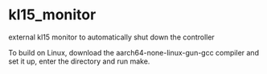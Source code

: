 # kl15_monitor
external kl15 monitor to automatically shut down the controller

To build on Linux, download the aarch64-none-linux-gun-gcc compiler and set it up, enter the directory and run make.
